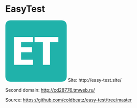 # EasyTest
<img src="https://github.com/coldbeatz/easy-test/blob/main/android-chrome-192x192.png">
Site: http://easy-test.site/

Second domain: http://cd28776.tmweb.ru/


Source: https://github.com/coldbeatz/easy-test/tree/master
